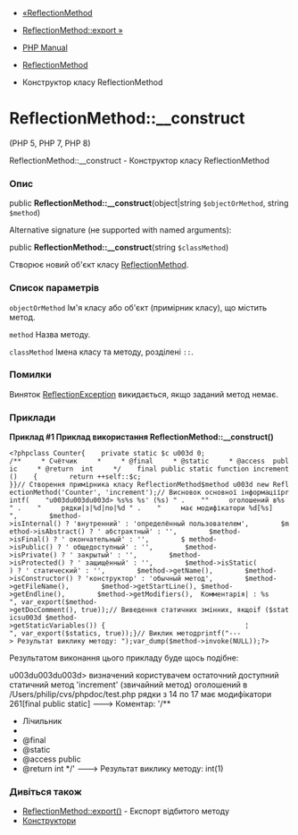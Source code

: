 - [«ReflectionMethod](class.reflectionmethod.md)
- [ReflectionMethod::export »](reflectionmethod.export.md)

- [PHP Manual](index.md)
- [ReflectionMethod](class.reflectionmethod.md)
- Конструктор класу ReflectionMethod

# ReflectionMethod::\_\_construct

(PHP 5, PHP 7, PHP 8)

ReflectionMethod::\_\_construct - Конструктор класу ReflectionMethod

### Опис

public **ReflectionMethod::\_\_construct**(object\|string
`$objectOrMethod`, string `$method`)

Alternative signature (не supported with named arguments):

public **ReflectionMethod::\_\_construct**(string `$classMethod`)

Створює новий об'єкт класу
[ReflectionMethod](class.reflectionmethod.md).

### Список параметрів

`objectOrMethod`
Ім'я класу або об'єкт (примірник класу), що містить метод.

`method`
Назва методу.

`classMethod`
Імена класу та методу, розділені `::`.

### Помилки

Виняток [ReflectionException](class.reflectionexception.md)
викидається, якщо заданий метод немає.

### Приклади

**Приклад #1 Приклад використання **ReflectionMethod::\_\_construct()****

`<?phpclass Counter{    private static $c u003d 0; /**     * Счётчик     *     * @final     * @static     * @access  public     * @return  int     */    final public static function increment()    {        return ++self::$c; }}// Створення примірника класу ReflectionMethod$method u003d new ReflectionMethod('Counter', 'increment');// Висновок основної інформаціїprintf(    "u003du003du003d> %s%s %s' (%s)
" .    ""     оголошений в%s
" .    "     рядки|з|%d|по|%d
" .    "     має модифікатори %d[%s]
",        $method->isInternal() ? 'внутренний' : 'определённый пользователем',        $method->isAbstract() ? ' абстрактный' : '',        $method->isFinal() ? ' окончательный' : '',        $ method->isPublic() ? ' общедоступный' : '',        $method->isPrivate() ? ' закрытый' : '',        $method->isProtected() ? ' защищённый' : '',        $method->isStatic( ) ? ' статический' : '',        $method->getName(),        $method->isConstructor() ? 'конструктор' : 'обычный метод',        $method->getFileName(),        $method->getStartLine(), $method->getEndline(),        $method->getModifiers(),  Комментарія| :
%s
", var_export($method->getDocComment(), true));// Виведення статичних змінних, якщоif ($staticsu003d $method->getStaticVariables()) {                                   ¦  
", var_export($statics, true));}// Виклик методprintf("---> Результат виклику методу: ");var_dump($method->invoke(NULL));?> `

Результатом виконання цього прикладу буде щось подібне:

u003du003du003d> визначений користувачем остаточний доступний статичний метод 'increment' (звичайний метод)
оголошений в /Users/philip/cvs/phpdoc/test.php
рядки з 14 по 17
має модифікатори 261[final public static]
---> Коментар:
'/**
* Лічильник
*
* @final
* @static
* @access public
* @return int
*/'
---> Результат виклику методу: int(1)

### Дивіться також

- [ReflectionMethod::export()](reflectionmethod.export.md) - Експорт
відбитого методу
- [Конструктори](language.oop5.decon.md#language.oop5.decon.constructor)
